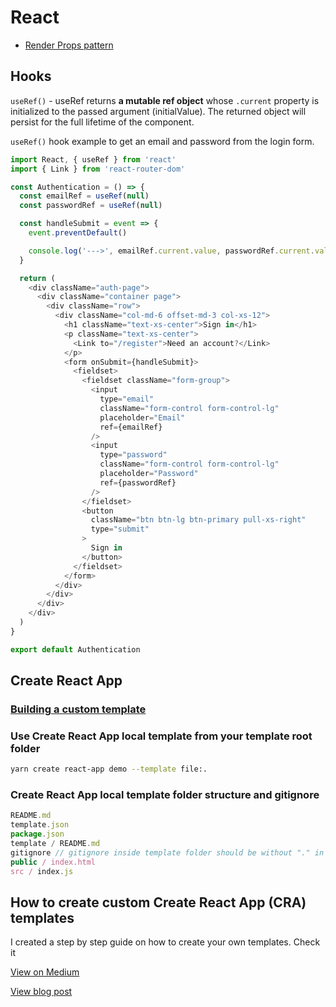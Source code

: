 # React

- [Render Props pattern](https://reactjs.org/docs/render-props.html)

## Hooks

`useRef()` - useRef returns **a mutable ref object** whose `.current` property is initialized to the passed argument (initialValue). The returned object will persist for the full lifetime of the component.

`useRef()` hook example to get an email and password from the login form.

```javascript
import React, { useRef } from 'react'
import { Link } from 'react-router-dom'

const Authentication = () => {
  const emailRef = useRef(null)
  const passwordRef = useRef(null)

  const handleSubmit = event => {
    event.preventDefault()

    console.log('--->', emailRef.current.value, passwordRef.current.value)
  }

  return (
    <div className="auth-page">
      <div className="container page">
        <div className="row">
          <div className="col-md-6 offset-md-3 col-xs-12">
            <h1 className="text-xs-center">Sign in</h1>
            <p className="text-xs-center">
              <Link to="/register">Need an account?</Link>
            </p>
            <form onSubmit={handleSubmit}>
              <fieldset>
                <fieldset className="form-group">
                  <input
                    type="email"
                    className="form-control form-control-lg"
                    placeholder="Email"
                    ref={emailRef}
                  />
                  <input
                    type="password"
                    className="form-control form-control-lg"
                    placeholder="Password"
                    ref={passwordRef}
                  />
                </fieldset>
                <button
                  className="btn btn-lg btn-primary pull-xs-right"
                  type="submit"
                >
                  Sign in
                </button>
              </fieldset>
            </form>
          </div>
        </div>
      </div>
    </div>
  )
}

export default Authentication
```

## Create React App

### [Building a custom template](https://create-react-app.dev/docs/custom-templates/)

### Use Create React App local template from your template root folder

```bash
yarn create react-app demo --template file:.
```

### Create React App local template folder structure and **gitignore**

```jsx
README.md
template.json
package.json
template / README.md
gitignore // gitignore inside template folder should be without "." in front
public / index.html
src / index.js
```

## How to create custom Create React App (CRA) templates

I created a step by step guide on how to create your own templates. Check it

[View on Medium](https://medium.com/@alexgrischuk/how-to-create-custom-create-react-app-cra-templates-73a5196edeb)

[View blog post](https://oleks.pro/posts/how-to-create-custom-create-react-app-templates)
